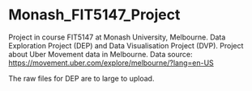# Monash_FIT5147_Project

Project in course FIT5147 at Monash University, Melbourne. Data Exploration Project (DEP) and Data Visualisation Project (DVP). 
Project about Uber Movement data in Melbourne. Data source: https://movement.uber.com/explore/melbourne/?lang=en-US

The raw files for DEP are to large to upload.
